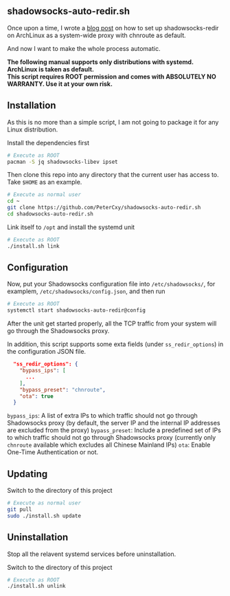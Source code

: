 shadowsocks-auto-redir.sh
---

Once upon a time, I wrote a [blog post](https://typeblog.net/set-up-shadowsocks-with-iptables-and-ipset-on-archlinux/) on how to set up shadowsocks-redir on ArchLinux as a system-wide proxy with chnroute as default.

And now I want to make the whole process automatic.

__The following manual supports only distributions with systemd. ArchLinux is taken as default.__  
__This script requires ROOT permission and comes with ABSOLUTELY NO WARRANTY. Use it at your own risk.__

Installation
---

As this is no more than a simple script, I am not going to package it for any Linux distribution.

Install the dependencies first

```bash
# Execute as ROOT
pacman -S jq shadowsocks-libev ipset
```

Then clone this repo into any directory that the current user has access to. Take `$HOME` as an example.

```bash
# Execute as normal user
cd ~
git clone https://github.com/PeterCxy/shadowsocks-auto-redir.sh
cd shadowsocks-auto-redir.sh
```

Link itself to `/opt` and install the systemd unit

```bash
# Execute as ROOT
./install.sh link
```

Configuration
---

Now, put your Shadowsocks configuration file into `/etc/shadowsocks/`, for examplem, `/etc/shadowsocks/config.json`, and then run

```bash
# Execute as ROOT
systemctl start shadowsocks-auto-redir@config
```

After the unit get started properly, all the TCP traffic from your system will go through the Shadowsocks proxy.

In addition, this script supports some exta fields (under `ss_redir_options`) in the configuration JSON file.

```json
  "ss_redir_options": {
    "bypass_ips": [
      ...
    ],
    "bypass_preset": "chnroute",
    "ota": true
  }
```

`bypass_ips`: A list of extra IPs to which traffic should not go through Shadowsocks proxy (by default, the server IP and the internal IP addresses are excluded from the proxy)
`bypass_preset`: Include a predefined set of IPs to which traffic should not go through Shadowsocks proxy (currently only `chnroute` available which excludes all Chinese Mainland IPs)
`ota`: Enable One-Time Authentication or not.

Updating
---

Switch to the directory of this project

```bash
# Execute as normal user
git pull
sudo ./install.sh update
```

Uninstallation
---

Stop all the relavent systemd services before uninstallation.

Switch to the directory of this project

```bash
# Execute as ROOT
./install.sh unlink
```